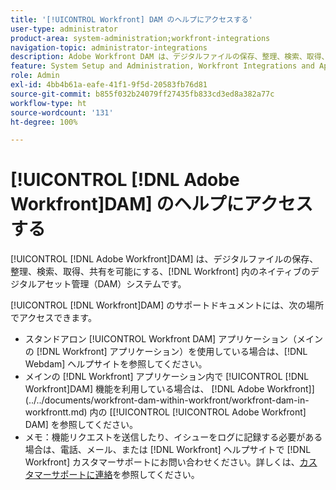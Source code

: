 ```yaml
---
title: '[!UICONTROL Workfront] DAM のヘルプにアクセスする'
user-type: administrator
product-area: system-administration;workfront-integrations
navigation-topic: administrator-integrations
description: Adobe Workfront DAM は、デジタルファイルの保存、整理、検索、取得、共有を可能にする、Workfront 内のネイティブのデジタルアセット管理（DAM）システムです。
feature: System Setup and Administration, Workfront Integrations and Apps
role: Admin
exl-id: 4bb4b61a-eafe-41f1-9f5d-20583fb76d81
source-git-commit: b855f032b24079ff27435fb833cd3ed8a382a77c
workflow-type: ht
source-wordcount: '131'
ht-degree: 100%

---
```


# [!UICONTROL [!DNL Adobe Workfront]DAM] のヘルプにアクセスする

[!UICONTROL [!DNL Adobe Workfront]DAM] は、デジタルファイルの保存、整理、検索、取得、共有を可能にする、[!DNL Workfront] 内のネイティブのデジタルアセット管理（DAM）システムです。

[!UICONTROL [!DNL Workfront]DAM] のサポートドキュメントには、次の場所でアクセスできます。

* スタンドアロン [!UICONTROL Workfront DAM] アプリケーション（メインの [!DNL Workfront] アプリケーション）を使用している場合は、[!DNL Webdam] ヘルプサイトを参照してください。
* メインの [!DNL Workfront] アプリケーション内で [!UICONTROL [!DNL Workfront]DAM] 機能を利用している場合は、 [!DNL Adobe Workfront]](../../documents/workfront-dam-within-workfront/workfront-dam-in-workfrontt.md) 内の [[!UICONTROL [!UICONTROL Adobe Workfront] DAM] を参照してください。
* メモ：機能リクエストを送信したり、イシューをログに記録する必要がある場合は、電話、メール、または [!DNL Workfront] ヘルプサイトで [!DNL Workfront] カスタマーサポートにお問い合わせください。詳しくは、[カスタマーサポートに連絡](../../workfront-basics/tips-tricks-and-troubleshooting/contact-customer-support.md)を参照してください。
